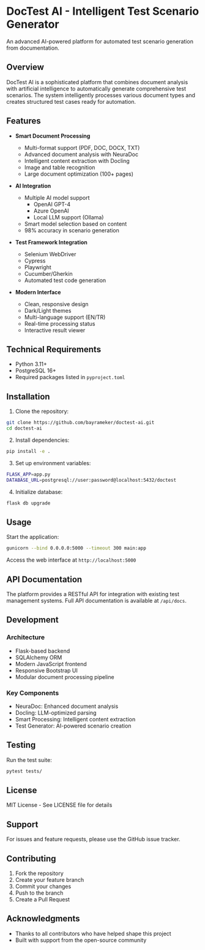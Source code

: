 # DocTest AI - Intelligent Test Scenario Generator

An advanced AI-powered platform for automated test scenario generation from documentation.

## Overview

DocTest AI is a sophisticated platform that combines document analysis with artificial intelligence to automatically generate comprehensive test scenarios. The system intelligently processes various document types and creates structured test cases ready for automation.

## Features

- **Smart Document Processing**
  - Multi-format support (PDF, DOC, DOCX, TXT)
  - Advanced document analysis with NeuraDoc
  - Intelligent content extraction with Docling
  - Image and table recognition
  - Large document optimization (100+ pages)

- **AI Integration**
  - Multiple AI model support
    - OpenAI GPT-4
    - Azure OpenAI
    - Local LLM support (Ollama)
  - Smart model selection based on content
  - 98% accuracy in scenario generation

- **Test Framework Integration**
  - Selenium WebDriver
  - Cypress
  - Playwright
  - Cucumber/Gherkin
  - Automated test code generation

- **Modern Interface**
  - Clean, responsive design
  - Dark/Light themes
  - Multi-language support (EN/TR)
  - Real-time processing status
  - Interactive result viewer

## Technical Requirements

- Python 3.11+
- PostgreSQL 16+
- Required packages listed in `pyproject.toml`

## Installation

1. Clone the repository:
```bash
git clone https://github.com/bayrameker/doctest-ai.git
cd doctest-ai
```

2. Install dependencies:
```bash
pip install -e .
```

3. Set up environment variables:
```bash
FLASK_APP=app.py
DATABASE_URL=postgresql://user:password@localhost:5432/doctest
```

4. Initialize database:
```bash
flask db upgrade
```

## Usage

Start the application:

```bash
gunicorn --bind 0.0.0.0:5000 --timeout 300 main:app
```

Access the web interface at `http://localhost:5000`

## API Documentation

The platform provides a RESTful API for integration with existing test management systems. Full API documentation is available at `/api/docs`.

## Development

### Architecture
- Flask-based backend
- SQLAlchemy ORM
- Modern JavaScript frontend
- Responsive Bootstrap UI
- Modular document processing pipeline

### Key Components
- NeuraDoc: Enhanced document analysis
- Docling: LLM-optimized parsing
- Smart Processing: Intelligent content extraction
- Test Generator: AI-powered scenario creation

## Testing

Run the test suite:

```bash
pytest tests/
```

## License

MIT License - See LICENSE file for details

## Support

For issues and feature requests, please use the GitHub issue tracker.

## Contributing

1. Fork the repository
2. Create your feature branch
3. Commit your changes
4. Push to the branch
5. Create a Pull Request

## Acknowledgments

- Thanks to all contributors who have helped shape this project
- Built with support from the open-source community